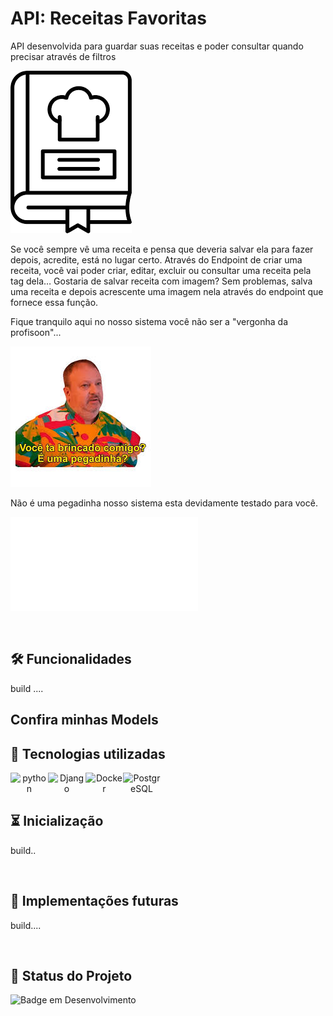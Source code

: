 
# API: Receitas Favoritas

API desenvolvida para guardar suas receitas e poder consultar quando precisar através de filtros

![Alt text](receitas.png)

Se você sempre vê uma receita e pensa que deveria salvar ela para fazer depois,
acredite, está no lugar certo. Através do Endpoint de criar uma receita, você vai poder criar, editar, excluir ou consultar uma receita pela tag dela…
Gostaria de salvar receita com imagem? Sem problemas, salva uma receita e depois acrescente uma imagem nela através do endpoint que fornece essa função.

Fique tranquilo aqui no nosso sistema você não ser a "vergonha da profisoon"...

![Alt text](jacan.jpg)


Não é uma pegadinha nosso sistema esta devidamente testado para você.

![Alt text](teste.pgn)

<br/>

## 🛠️ Funcionalidades

build ....

## Confira minhas Models


## 📡 Tecnologias utilizadas
<div align="center">

<img align="left" alt="python" height="60" width="60" src="https://icongr.am/devicon/python-original.svg?size=128&color=currentColor">
<img align="left" alt="Django" height="60" width="60" src="https://icongr.am/devicon/django-original.svg?size=128&color=currentColor">
<img align="left" alt="Docker" height="60" width="60" src="https://icongr.am/devicon/docker-original-wordmark.svg?size=128&color=currentColor">
<img align="left" alt="PostgreSQL" height="60" width="60" src="https://icongr.am/devicon/postgresql-original-wordmark.svg?size=128&color=currentColor">


</div>
<br/><br/>

## ⏳ Inicialização

build..


<br/>

## 🔮 Implementações futuras
build....


<br/>

## 🔎 Status do Projeto

![Badge em Desenvolvimento](https://img.shields.io/badge/Status-Em%20Desenvolvimento-green)

<br/>

